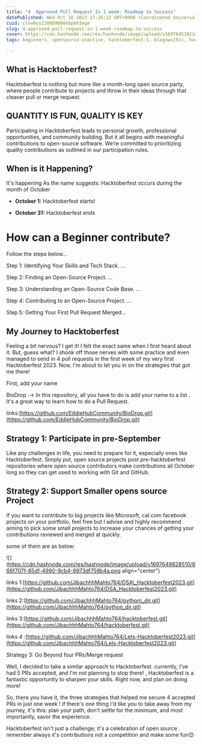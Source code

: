 ```yaml
---
title: "4  Approved Pull Request In 1 week: Roadmap to Success"
datePublished: Wed Oct 18 2023 17:26:22 GMT+0000 (Coordinated Universal Time)
cuid: clnw0yu12000908mh6pkh3egm
slug: 4-approved-pull-request-in-1-week-roadmap-to-success
cover: https://cdn.hashnode.com/res/hashnode/image/upload/v1697645381242/679cc2f0-fecc-46d9-84ae-0ca8a132317d.png
tags: beginners, opensource-inactive, hacktoberfest-1, blogswithcc, hacktoberfest2023

---
```


## What is Hacktoberfest?

Hacktoberfest is nothing but more like a month-long open source party, where people contribute to projects and throw in their ideas through that cleaver pull or merge request.

## **QUANTITY IS FUN, QUALITY IS KEY**

Participating in Hacktoberfest leads to personal growth, professional opportunities, and community building. But it all begins with meaningful contributions to open-source software. We’re committed to prioritizing quality contributions as outlined in our participation rules.

## When is it Happening?

It's happening As the name suggests: Hacktoberfest occurs during the month of October

* **October 1:** Hacktoberfest starts!
    
* **October 31:** Hacktoberfest ends
    

# How can a Beginner contribute?

Follow the steps below...

Step 1: Identifying Your Skills and Tech Stack. ...

Step 2: Finding an Open-Source Project. ...

Step 3: Understanding an Open-Source Code Base. ...

Step 4: Contributing to an Open-Source Project. ...

Step 5: Getting Your First Pull Request Merged...

## My Journey to Hacktoberfest

Feeling a bit nervous? I get it! I felt the exact same when I first heard about it. But, guess what? I shook off those nerves with some practice and even managed to send in 4 pull requests in the first week of my very first Hacktoberfest 2023. Now, I'm about to let you in on the strategies that got me there!

First, add your name

BioDrop :-&gt; In this repository, all you have to do is add your name to a list . It's a great way to learn how to do a Pull Request.

links:[https://github.com/EddieHubCommunity/BioDrop.git](https://github.com/EddieHubCommunity/BioDrop.git)

## Strategy 1: Participate in pre-September

Like any challenges in life, you need to prepare for it, especially ones like Hacktoberfest. Simply put, open source projects post pre-hacktoberfest repositories where open source contributors make contributions all October long so they can get used to working with Git and GitHub.

## Strategy 2: Support Smaller opens source Project

If you want to contribute to big projects like Microsoft, cal.com facebook projects on your portfolio, feel free but I advise and highly recommend aiming to pick some small projects to increase your chances of getting your contributions reviewed and merged at quickly.

some of them are as below:

![](https://cdn.hashnode.com/res/hashnode/image/upload/v1697649828510/666f707f-85df-4990-9cb4-8973df759b4a.png align="center")

links 1:[https://github.com/JibachhhMahto764/DSA\_Hacktoberfest2023.git](https://github.com/JibachhhMahto764/DSA_Hacktoberfest2023.git)

links 2:[https://github.com/JibachhhMahto764/python\_dir.git](https://github.com/JibachhhMahto764/python_dir.git)

links 3:[https://github.com/JibachhhMahto764/hacktoberfest.git](https://github.com/JibachhhMahto764/hacktoberfest.git)

links 4 :[https://github.com/JibachhhMahto764/Lets-Hacktoberfest2023.git](https://github.com/JibachhhMahto764/Lets-Hacktoberfest2023.git)

Strategy 3: Go Beyond four PRs/Merge request

Well, I decided to take a similar approach to Hacktoberfest. currently, I've had 5 PRs accepted, and I'm not planning to stop there! , Hacktoberfest is a fantastic opportunity to sharpen your skills. Right now, and plan on doing more!

So, there you have it, the three strategies that helped me secure 4 accepted PRs in just one week ! if there's one thing I'd like you to take away from my journey, it's this: plan your path, don't settle for the minimum, and most importantly, savor the experience.

Hacktoberfest isn't just a challenge; it's a celebration of open source . remember always it's contributions not a competition and make some fun😊
